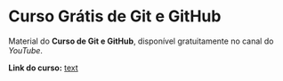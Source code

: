 # Curso Grátis de Git e GitHub
Material do **Curso de Git e GitHub**, disponível gratuitamente no canal do *YouTube*.

**Link do curso:** [text](https://www.youtube.com/playlist?list=PLHz_AreHm4dm7ZULPAmadvNhH6vk9oNZA)
